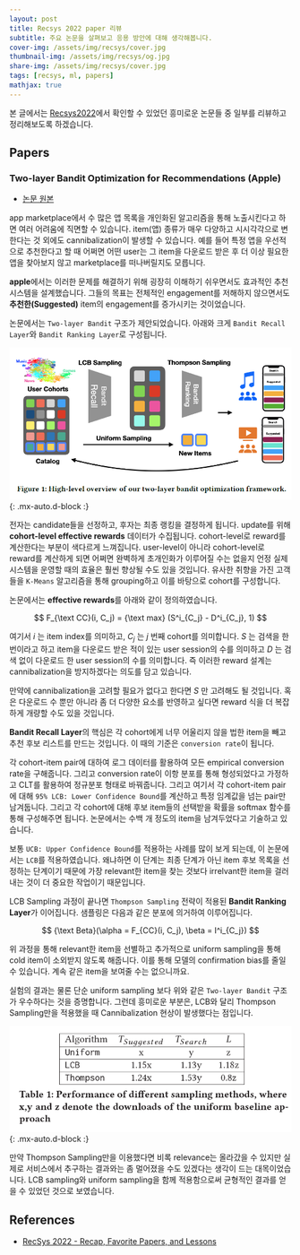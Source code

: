 ```yaml
---
layout: post
title: Recsys 2022 paper 리뷰
subtitle: 주요 논문을 살펴보고 응용 방안에 대해 생각해봅니다.
cover-img: /assets/img/recsys/cover.jpg
thumbnail-img: /assets/img/recsys/og.jpg
share-img: /assets/img/recsys/cover.jpg
tags: [recsys, ml, papers]
mathjax: true
---
```


본 글에서는 [Recsys2022](https://recsys.acm.org/recsys22/accepted-contributions/)에서 확인할 수 있었던 흥미로운 논문들 중 일부를 리뷰하고 정리해보도록 하겠습니다.  

## Papers  
### Two-layer Bandit Optimization for Recommendations (Apple)  
- [논문 원본](https://dl.acm.org/doi/abs/10.1145/3523227.3547396)  

app marketplace에서 수 많은 앱 목록을 개인화된 알고리즘을 통해 노출시킨다고 하면 여러 어려움에 직면할 수 있습니다. item(앱) 종류가 매우 다양하고 시시각각으로 변한다는 것 외에도 cannibalization이 발생할 수 있습니다. 예를 들어 특정 앱을 우선적으로 추천한다고 할 때 어쩌면 어떤 user는 그 item을 다운로드 받은 후 더 이상 필요한 앱을 찾아보지 않고 marketplace를 떠나버릴지도 모릅니다.  

**apple**에서는 이러한 문제를 해결하기 위해 굉장히 이해하기 쉬우면서도 효과적인 추천 시스템을 설계했습니다. 그들의 목표는 전체적인 engagement를 저해하지 않으면서도 **추천한(Suggested)** item의 engagement를 증가시키는 것이었습니다.  

논문에서는 `Two-layer Bandit` 구조가 제안되었습니다. 아래와 크게 `Bandit Recall Layer`와 `Bandit Ranking Layer`로 구성됩니다.  

![structure](/assets/img/recsys/apple.PNG){: .mx-auto.d-block :}

전자는 candidate들을 선정하고, 후자는 최종 랭킹을 결정하게 됩니다. update를 위해 **cohort-level effective rewards** 데이터가 수집됩니다. cohort-level로 reward를 계산한다는 부분이 색다르게 느껴집니다. user-level이 아니라 cohort-level로 reward를 계산하게 되면 어쩌면 완벽하게 초개인화가 이루어질 수는 없을지 언정 실제 시스템을 운영할 때의 효율은 훨씬 향상될 수도 있을 것입니다. 유사한 취향을 가진 고객들을 `K-Means` 알고리즘을 통해 grouping하고 이를 바탕으로 cohort를 구성합니다.  

논문에서는 **effective rewards**를 아래와 같이 정의하였습니다.  

$$ F_{\text CC}(i, C_j) = {\text max} (S^i_{C_j} - D^i_{C_j}, 1) $$  
 
여기서 $i$ 는 item index를 의미하고, $C_j$ 는 $j$ 번째 cohort를 의미합니다. $S$ 는 검색을 한 번이라고 하고 item을 다운로드 받은 적이 있는 user session의 수를 의미하고 $D$ 는 검색 없이 다운로드 한 user session의 수를 의미합니다. 즉 이러한 reward 설계는 cannibalization을 방지하겠다는 의도를 담고 있습니다.  

만약에 cannibalization을 고려할 필요가 없다고 한다면 $S$ 만 고려해도 될 것입니다. 혹은 다운로드 수 뿐만 아니라 좀 더 다양한 요소를 반영하고 싶다면 reward 식을 더 복잡하게 개량할 수도 있을 것입니다.  

**Bandit Recall Layer**의 핵심은 각 cohort에게 너무 어울리지 않을 법한 item을 빼고 추천 후보 리스트를 만드는 것입니다. 이 때의 기준은 `conversion rate`이 됩니다.  

각 cohort-item pair에 대하여 로그 데이터를 활용하여 모든 empirical conversion rate을 구해줍니다. 그리고 conversion rate이 이항 분포를 통해 형성되었다고 가정하고 CLT를 활용하여 정규분포 형태로 바꿔줍니다. 그리고 여기서 각 cohort-item pair에 대해 `95% LCB: Lower Confidence Bound`를 계산하고 특정 임계값을 넘는 pair만 남겨둡니다. 그리고 각 cohort에 대해 후보 item들의 선택받을 확률을 softmax 함수를 통해 구성해주면 됩니다. 논문에서는 수백 개 정도의 item을 남겨두었다고 기술하고 있습니다.  

보통 `UCB: Upper Confidence Bound`를 적용하는 사례를 많이 보게 되는데, 이 논문에서는 `LCB`를 적용하였습니다. 왜냐하면 이 단계는 최종 단계가 아닌 item 후보 목록을 선정하는 단계이기 때문에 가장 relevant한 item을 찾는 것보다 irrelvant한 item을 걸러내는 것이 더 중요한 작업이기 때문입니다.  

LCB Sampling 과정이 끝나면 `Thompson Sampling` 전략이 적용된 **Bandit Ranking Layer**가 이어집니다. 샘플링은 다음과 같은 분포에 의거하여 이루어집니다.  

$$ {\text Beta}(\alpha = F_{CC}(i, C_j), \beta = I^i_{C_j}) $$  

위 과정을 통해 relevant한 item을 선별하고 추가적으로 uniform sampling을 통해 cold item이 소외받지 않도록 해줍니다. 이를 통해 모델의 confirmation bias를 줄일 수 있습니다. 계속 같은 item을 보여줄 수는 없으니까요.  

실험의 결과는 물론 단순 uniform sampling 보다 위와 같은 `Two-layer Bandit` 구조가 우수하다는 것을 증명합니다. 그런데 흥미로운 부분은, LCB와 달리 Thompson Sampling만을 적용했을 때 Cannibalization 현상이 발생했다는 점입니다.  

![table](/assets/img/recsys/apple2.PNG){: .mx-auto.d-block :}

만약 Thompson Sampling만을 이용했다면 비록 relevance는 올라갔을 수 있지만 실제로 서비스에서 추구하는 결과와는 좀 멀어졌을 수도 있겠다는 생각이 드는 대목이었습니다. LCB sampling와 uniform sampling을 함께 적용함으로써 균형적인 결과를 얻을 수 있었던 것으로 보였습니다.  


## References  
- [RecSys 2022 - Recap, Favorite Papers, and Lessons](https://eugeneyan.com/writing/recsys2022/)  


